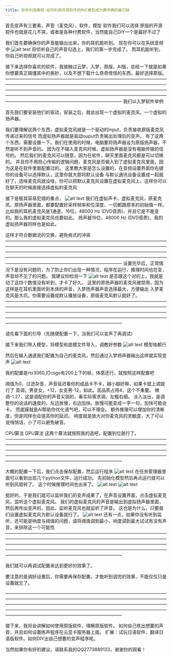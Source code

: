 ```yaml
---
title: 软件利用教程-如何利用开源软件的RVC模型成为典中典的骗刀妹
---
```


首先变声有三要素，声音（麦克风），软件，模型
软件我们可以选择 原版的开源软件也就是花儿不哭，或者是各种付费软件，当然能自己DIY一个是最好不过了

我们首先要确保你的声音能输出出来，你的耳机能听到。
现在你可以在系统音频中
![alt text](image.png)
将侦听自己的声音勾选上，我们的第一步完成了。
而耳机能听到，你自己听视频就可以完成了。

接下来选择你喜欢的软件，我接触过云梦，入梦，原版，AI版，总结一下就是如果你想要真正搞懂其中的奥妙，以及不想下载什么奇奇怪怪的东西，最好选择原版。
——————————————————————————————————————————————————————————————————————————————————————————————————————————————————————————————————————————————————————————————————————————
我们以入梦软件举例

首先我们要安装他们的驱动，安装之后，就会出现一个虚拟的麦克风，一个虚拟的扬声器。

我们要理解这两个东西，虚拟麦克风就是一个驱动的input，负责接收原版麦克风传递过来的信号
而虚拟扬声器就是驱动ouput负责输出处理后的变声。
有了这两个东西，需要设置一下。我们在使用的时候，电脑要将扬声器设为原版扬声器，不然是听不到声音的。
因为在不输入麦克风时候，虚拟扬声器是没有电脑传输的信号的。
然后我们的麦克风可以随意，因为在软件，聊天里面麦克风都是可以切换的。
并且你不用担心传输的逻辑问题，麦克风是否输入到了虚拟麦克风里面，因为这是在软件里面配置过的。
这里教大家是怎么设置的，在音频设置界面你右键你的设备可以选择默认，这里你就大胆将默认设备
与默认通讯设备设置成一起就好了，选啥麦克风就设啥，你可以把默认麦克风设置在虚拟麦克风上，这样你可以在聊天的时候直接选择虚拟的麦克风

接下是极其容易犯错的重点，
![alt text](image-1.png)
我们在虚拟声卡，虚拟麦克风，原麦克风，原扬声器里面，都要配置好采样频率和位深度，一切都跟原本的初始值一样。
比如我的耳机麦克风是1通道，16位，48000 Hz (DVD音质)，并且它是不能变的。那么我的虚拟麦克风也要如此。
扬声器16位，48000 Hz (DVD音质)，我的虚拟扬声器同样也是如此。

这样才符合数据流的交换，避免格式的冲突
——————————————————————————————————————————————————————————————————————————————————————————————————————————————————————————————————————————————————————————————————————————
设置完毕后，正常情况下是没有问题的，为了防止你们出现一种情况，程序在运行，推理时间也在变，声音却不见了的问题。
我建议你检测一下
![alt text](image-2.png)
是否跟这个对的上，我就是动了这四个数值没有听到，才卡了好久。
这里的原扬声器的麦克风被禁用，因为这样是在耳机里面听到本体的声音，入梦扬声器声音选择最大，方便输出
入梦麦克风是大坑，你需要设置成默认播放设备，原版麦克风默认就好了。
——————————————————————————————————————————————————————————————————————————————————————————————————————————————————————————————————————————————————————————————————————————

请先看下面的引导（先随便配置一下，当我们可以变声了再调试）

接下来我们导入模型，将模型和底模文件导入，调教好参数
![alt text](image-3.png)
模型啥都行

然后在输入通道我们配置为自己的麦克风，然后通过入梦扬声器输出这样就实现变声
![alt text](image-4.png)

我的配置是rtx3060,打csgo有200上下的帧，体感还行，就按照这样配置吧

阈值为0，过滤杂音，声音延迟看你的成品卡不卡，越小越好嘛，如果卡就上调就行了
音调，男变女，+12，女变男-12，如此。高品质占用4，这个不重要。
微调-1.27，这是调配你的声音尖锐的，看实际需求调，左粗右细。
淡入淡出，是调整你的说话的速度的，左边放慢，右边加快。放慢可能变成一字一句，加快可能会卡。
而底膜就是Ai帮助你优化语气吧，可以不理会。
额外推理可以增加你的清晰度，但是同样也会提高你的延迟。
响度就是放大对你麦克风的灵敏度，大了可以说悄悄话，小了可以避免破音。

CPU算法
GPU算法
这两个算法就按照我的选吧，配置到位就行了。
——————————————————————————————————————————————————————————————————————————————————————————————————————————————————————————————————————————————————————————————————————————

大概的配置一下后，我们点击保存配置，然后运行程序
![alt text](image-5.png)
在任务管理器里面可以看到出现几个python文件，运行成功。
先初始化模型然后再点运行就可以听到风扇转了。
这个时候推理时间也出来了。
![alt text](image-6.png)
![alt text](image-7.png)

挺好的，于是我们就可以监听我们的变声成果了，在声音设置界面，点击虚拟麦克风，监听这个虚拟麦克风。
我们的虚拟麦克风的声音是输出到虚拟扬声器里面，然后再传出变声的，因此，监听麦克风也就监听了声音。
这也是为什么，只要我们设置虚拟麦克风为默认设备就行了。
![alt text](image-8.png)
还有一点，如果你没有听到监听，还可能是响度与阈值的问题，请将阈值调到最小，响度调到最大试试有没有声音，来排除这一个可能性
——————————————————————————————————————————————————————————————————————————————————————————————————————————————————————————————————————————————————————————————————————————

我们就可以再调试配置来达到更好的效果了。

要注意的是调好设置后，你需要再保存配置，才能听到调完的效果，不能仅仅只是设置就忘了。

——————————————————————————————————————————————————————————————————————————————————————————————————————————————————————————————————————————————————————————————————————————

接下来，我将会讲解如何使用原版软件，理解原版软件。
如何自己练出想要的声音，并且如何设置练声程序在云显卡服务器上面。
扩展：试玩日语软件，翻译日语版软件。如何DIY出自己想要的变声程序呢。

当然如果你有好的建议，请联系我的QQ2773889133，谢谢你的观看！